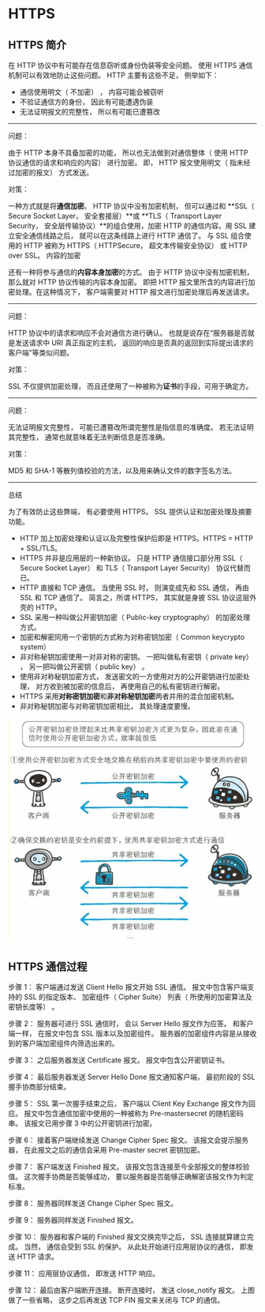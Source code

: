 # HTTPS

## HTTPS 简介

在 HTTP 协议中有可能存在信息窃听或身份伪装等安全问题。 使用 HTTPS 通信机制可以有效地防止这些问题。
HTTP 主要有这些不足， 例举如下：

- 通信使用明文（ 不加密） ， 内容可能会被窃听
- 不验证通信方的身份， 因此有可能遭遇伪装
- 无法证明报文的完整性， 所以有可能已遭篡改

---

问题：

由于 HTTP 本身不具备加密的功能， 所以也无法做到对通信整体（ 使用 HTTP 协议通信的请求和响应的内容） 进行加密。 即， HTTP 报文使用明文（ 指未经过加密的报文） 方式发送。

对策：

一种方式就是将**通信加密**。 HTTP 协议中没有加密机制， 但可以通过和 **SSL（ Secure Socket Layer， 安全套接层）**或 **TLS（ Transport Layer Security， 安全层传输协议）**的组合使用，加密 HTTP 的通信内容。用 SSL 建立安全通信线路之后， 就可以在这条线路上进行 HTTP 通信了。 与 SSL 组合使用的 HTTP 被称为 HTTPS（ HTTPSecure， 超文本传输安全协议） 或 HTTP over SSL。
内容的加密

还有一种将参与通信的**内容本身加密**的方式。 由于 HTTP 协议中没有加密机制， 那么就对 HTTP 协议传输的内容本身加密。 即把 HTTP 报文里所含的内容进行加密处理。在这种情况下， 客户端需要对 HTTP 报文进行加密处理后再发送请求。

---

问题：

HTTP 协议中的请求和响应不会对通信方进行确认。 也就是说存在“服务器是否就是发送请求中 URI 真正指定的主机， 返回的响应是否真的返回到实际提出请求的客户端”等类似问题。

对策：

SSL 不仅提供加密处理， 而且还使用了一种被称为**证书**的手段，可用于确定方。

---

问题：

无法证明报文完整性， 可能已遭篡改所谓完整性是指信息的准确度。 若无法证明其完整性， 通常也就意味着无法判断信息是否准确。

对策：

MD5 和 SHA-1 等散列值校验的方法，以及用来确认文件的数字签名方法。

---

总结

为了有效防止这些弊端， 有必要使用 HTTPS。 SSL 提供认证和加密处理及摘要功能。

- HTTP 加上加密处理和认证以及完整性保护后即是 HTTPS。HTTPS = HTTP + SSL/TLS。
- HTTPS 并非是应用层的一种新协议。 只是 HTTP 通信接口部分用 SSL（ Secure Socket Layer） 和 TLS（ Transport Layer Security） 协议代替而已。
- HTTP 直接和 TCP 通信。 当使用 SSL 时， 则演变成先和 SSL 通信， 再由 SSL 和 TCP 通信了。 简言之，所谓 HTTPS， 其实就是身披 SSL 协议这层外壳的 HTTP。
- SSL 采用一种叫做公开密钥加密（ Public-key cryptography） 的加密处理方式。
- 加密和解密同用一个密钥的方式称为对称密钥加密（ Common keycrypto system）
- 非对称秘钥加密使用一对非对称的密钥。 一把叫做私有密钥（ private key） ， 另一把叫做公开密钥（ public key） 。
- 使用非对称秘钥加密方式， 发送密文的一方使用对方的公开密钥进行加密处理， 对方收到被加密的信息后， 再使用自己的私有密钥进行解密。
- HTTPS 采用**对称密钥加密**和**非对称秘钥加密**两者并用的混合加密机制。
- 非对称秘钥加密与对称密钥加密相比， 其处理速度要慢。

![web](./assets/https1.png)

## HTTPS 通信过程

步骤 1： 客户端通过发送 Client Hello 报文开始 SSL 通信。 报文中包含客户端支持的 SSL 的指定版本、 加密组件（ Cipher Suite） 列表（ 所使用的加密算法及密钥长度等） 。

步骤 2： 服务器可进行 SSL 通信时， 会以 Server Hello 报文作为应答。 和客户端一样， 在报文中包含 SSL 版本以及加密组件。 服务器的加密组件内容是从接收到的客户端加密组件内筛选出来的。

步骤 3： 之后服务器发送 Certificate 报文。 报文中包含公开密钥证书。

步骤 4： 最后服务器发送 Server Hello Done 报文通知客户端， 最初阶段的 SSL 握手协商部分结束。

步骤 5： SSL 第一次握手结束之后， 客户端以 Client Key Exchange 报文作为回应。 报文中包含通信加密中使用的一种被称为 Pre-mastersecret 的随机密码串。 该报文已用步骤 3 中的公开密钥进行加密。

步骤 6： 接着客户端继续发送 Change Cipher Spec 报文。 该报文会提示服务器， 在此报文之后的通信会采用 Pre-master secret 密钥加密。

步骤 7： 客户端发送 Finished 报文。 该报文包含连接至今全部报文的整体校验值。 这次握手协商是否能够成功， 要以服务器是否能够正确解密该报文作为判定标准。

步骤 8： 服务器同样发送 Change Cipher Spec 报文。

步骤 9： 服务器同样发送 Finished 报文。

步骤 10： 服务器和客户端的 Finished 报文交换完毕之后， SSL 连接就算建立完成。 当然， 通信会受到 SSL 的保护。 从此处开始进行应用层协议的通信， 即发送 HTTP 请求。

步骤 11： 应用层协议通信， 即发送 HTTP 响应。

步骤 12： 最后由客户端断开连接。 断开连接时， 发送 close_notify 报文。 上图做了一些省略， 这步之后再发送 TCP FIN 报文来关闭与 TCP 的通信。
